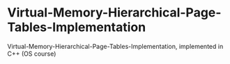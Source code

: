 # Virtual-Memory-Hierarchical-Page-Tables-Implementation
Virtual-Memory-Hierarchical-Page-Tables-Implementation, implemented in C++ (OS course)
